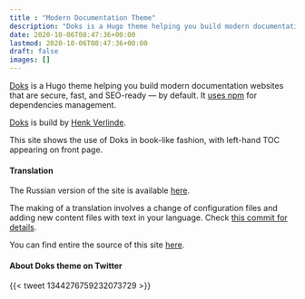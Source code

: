 ```yaml
---
title : "Modern Documentation Theme"
description: "Doks is a Hugo theme helping you build modern documentation websites that are secure, fast, and SEO-ready — by default."
date: 2020-10-06T08:47:36+00:00
lastmod: 2020-10-06T08:47:36+00:00
draft: false
images: []
---
```


[Doks](https://github.com/h-enk/doks/) is a Hugo theme helping you build modern documentation websites that are secure, fast, and SEO-ready — by default. It [uses npm](https://henkverlinde.com/master-npm-with-hugo-managing-dependencies/) for dependencies management. 

[Doks](https://github.com/h-enk/doks/) is build by [Henk Verlinde](https://twitter.com/HenkVerlinde).

This site shows the use of Doks in book-like fashion, with left-hand TOC
appearing on front page. 

#### Translation 

The Russian version of the site is available [here](ru/).

The making of a translation involves a change of configuration files 
and adding new content files with text in your language. 
Check [this commit for details](https://gitlab.com/epogrebnyak/doks-howto/-/commit/9b1f6676db750fd18b5241f62793da9eab4428bc).

You can find entire the source of this site [here](https://gitlab.com/epogrebnyak/doks-howto/).


#### About Doks theme on Twitter

{{< tweet 1344276759232073729 >}}